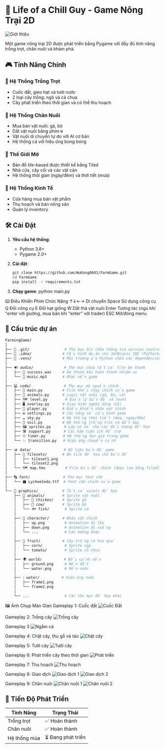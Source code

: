 # 🚜 Life of a Chill Guy - Game Nông Trại 2D
![Giới thiệu](./Gameplay/intro.png)

Một game nông trại 2D được phát triển bằng Pygame với đầy đủ tính năng trồng trọt, chăn nuôi và khám phá.

## 🎮 Tính Năng Chính

### 🌱 Hệ Thống Trồng Trọt
- Cuốc đất, gieo hạt và tưới nước
- 2 loại cây trồng: ngô và cà chua
- Cây phát triển theo thời gian và có thể thu hoạch

### 🐄 Hệ Thống Chăn Nuôi
- Mua bán vật nuôi: gà, bò
- Dắt vật nuôi bằng phím `W`
- Vật nuôi di chuyển tự do với AI cơ bản
- Hệ thống cá với hiệu ứng bong bóng

### 🏡 Thế Giới Mở
- Bản đồ tile-based được thiết kế bằng Tiled
- Nhà cửa, cây cối và các vật cản
- Hệ thống thời gian (ngày/đêm) và thời tiết (mưa)

### 🛒 Hệ Thống Kinh Tế
- Cửa hàng mua bán vật phẩm
- Thu hoạch và bán nông sản
- Quản lý inventory

## 🛠 Cài Đặt

1. **Yêu cầu hệ thống**:
   - Python 3.8+
   - Pygame 2.0+

2. **Cài đặt**:
   ```bash
   git clone https://github.com/WuKong0601/FarmGame.git
   cd FarmGame
   pip install -r requirements.txt

3. **Chạy game**:
  python main.py

⌨️ Điều Khiển
Phím	Chức Năng
↑↓←→	Di chuyển
Space	Sử dụng công cụ
Q	Đổi công cụ
E	Đổi hạt giống
W	Dắt thả vật nuôi
Enter	Tương tác (ngủ khi "enter với giường, mua bán khi "enter" với trader)
ESC	Mở/đóng menu

## 🌳 Cấu trúc dự án

```bash
FarmingGame/
│
├── 📁 .git/                # Thư mục Git chứa thông tin version control
├── 📁 .idea/              # Cấu hình dự án cho JetBrains IDE (PyCharm)
├── 📁 .venv/              # Môi trường ảo Python chứa các dependencies
│
├── 🔊 audio/              # Thư mục chứa tất cả file âm thanh
│   ├── 🎵 success.wav     # Âm thanh khi hoàn thành nhiệm vụ
│   └── 🎵 music.mp3       # Nhạc nền game
│
├── 💻 code/               # Thư mục mã nguồn chính
│   ├── 🚀 main.py         # File khởi chạy chính của game
│   ├── 🐄 animals.py      # Logic vật nuôi (gà, bò, cá)
│   ├── 🗺 level.py        # Quản lý bản đồ và level
│   ├── 🖥 overlay.py      # Giao diện người dùng (UI)
│   ├── 🧍 player.py       # Điều khiển nhân vật chính
│   ├── ⚙️ settings.py     # Các hằng số cấu hình game
│   ├── ☁️ sky.py          # Hệ thống thời tiết (mưa, ngày/đêm)
│   ├── 🌱 soil.py         # Hệ thống trồng trọt và đất đai
│   ├── 🖼 sprites.py      # Lớp cơ sở cho các đối tượng đồ họa
│   ├── 🛠 support.py      # Các hàm tiện ích hỗ trợ
│   ├── ⏱ timer.py        # Hệ thống hẹn giờ trong game
│   └── ✨ transition.py   # Hiệu ứng chuyển cảnh
│
├── 📊 data/               # Dữ liệu bản đồ game
│   ├── 📁 Tilesets/       # Bộ tile đồ họa cho bản đồ
│   │   ├── tileset1.png
│   │   └── tileset2.png
│   └── 🗺 map.tmx         # File bản đồ chính (được tạo bằng Tiled)
│
├── 🔠 font/               # Thư mục font chữ
│   └── 🅻 LycheeSoda.ttf  # Font chữ chính của game
│
└── 🎨 graphics/           # Tất cả assets đồ họa
    ├── 🐓 animals/        # Sprite vật nuôi
    │   ├── 🐔 chicken/    # Sprite gà
    │   ├── 🐄 cow/        # Sprite bò
    │   └── 🐟 fish/       # Sprite cá
    │
    ├── 🧍 character/      # Nhân vật chính
    │   ├── up.png         # Animation đi lên
    │   ├── down.png       # Animation đi xuống
    │   └── ...            # Các hướng khác
    │
    ├── 🌽 fruit/          # Cây trồng và hoa quả
    │   ├── corn/          # Sprite ngô
    │   └── tomato/        # Sprite cà chua
    │
    ├── 🌍 world/          # Bối cảnh nền
    │   ├── ground.png     # Nền đất
    │   └── water.png      # Nền nước
    │
    ├── 💧 water/          # Hiệu ứng nước
    │   ├── frame1.png
    │   └── frame2.png
    │
    └── ...                # Các thư mục đồ họa khác
```
🖼️ Ảnh Chụp Màn Gian
Gameplay 1: Cuốc đất
![Cuốc Đất](./Gameplay/cuoc-dat.png)


Gameplay 2: Trồng cây
![Trồng cây](./Gameplay/trong-cay.png)

Gameplay 3
![Ngắm cá](./Gameplay/ngam-ca.png)

Gameplay 4: Chặt cây, thu gỗ và táo
![Chặt cây](./Gameplay/chat-cay.png)

Gameplay 5: Tưới cây
![Tưới cây](./Gameplay/tuoi-cay.png)

Gameplay 6: Phát triển cây theo thời gian
![Phát triển](./Gameplay/phat-trien.png)

Gameplay 7: Thu hoạch
![Thu hoạch](./Gameplay/thu-hoach.png)

Gameplay 8: Giao dịch
![Giao dịch 1](./Gameplay/giao-dich-1.png)
![Giao dịch 2](./Gameplay/giao-dich-2.png)

Gameplay 9: Chăn nuôi
![Chăn nuôi 1](./Gameplay/chan-nuoi-1.png)
![Chăn nuôi 2](./Gameplay/chan-nuoi-2.png)

## 📌 Tiến Độ Phát Triển

| Tính Năng | Trạng Thái |
|-----------|------------|
| Trồng trọt | ✅ Hoàn thành |
| Chăn nuôi | ✅ Hoàn thành |
| Hệ thống mùa | ⏳ Đang phát triển |
